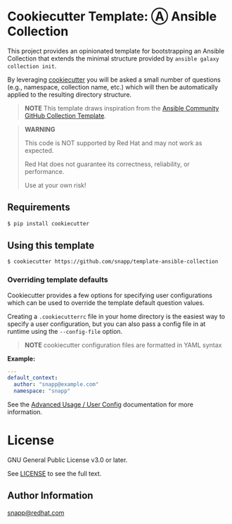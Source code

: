 # Cookiecutter Template: Ⓐ Ansible Collection

This project provides an opinionated template for bootstrapping an Ansible Collection that extends the minimal structure provided by `ansible galaxy collection init`.

By leveraging [cookiecutter](https://www.cookiecutter.io) you will be asked a small number of questions (e.g., namespace, collection name, etc.) which will then be automatically applied to the resulting directory structure.

> **NOTE**
> This template draws inspiration from the [Ansible Community GitHub Collection Template](https://github.com/ansible-collections/collection_template).

> **WARNING**
>
> This code is NOT supported by Red Hat and may not work as expected.
>
> Red Hat does not guarantee its correctness, reliability, or performance.
>
> Use at your own risk!

## Requirements

```bash
$ pip install cookiecutter
```

## Using this template

```bash
$ cookiecutter https://github.com/snapp/template-ansible-collection
```

### Overriding template defaults

Cookiecutter provides a few options for specifying user configurations which can be used to override the template default question values.

Creating a `.cookiecutterrc` file in your home directory is the easiest way to specify a user configuration, but you can also pass a config file in at runtime using the `--config-file` option.

> **NOTE**
> cookiecutter configuration files are formatted in YAML syntax

**Example:**
```yaml
---
default_context:
  author: "snapp@example.com"
  namespace: "snapp"
```

See the [Advanced Usage / User Config](https://cookiecutter.readthedocs.io/en/stable/advanced/user_config.html) documentation for more information.

# License

GNU General Public License v3.0 or later.

See [LICENSE](https://www.gnu.org/licenses/gpl-3.0.txt) to see the full text.

## Author Information

snapp@redhat.com
